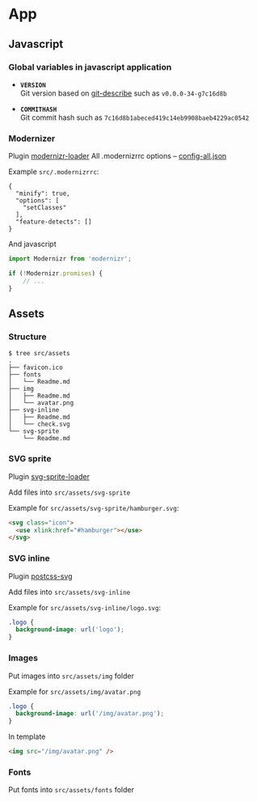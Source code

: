 # App

## Javascript

### Global variables in javascript application

* **`VERSION`**<br>
  Git version based on [git-describe](http://www.git-scm.com/docs/git-describe) such as `v0.0.0-34-g7c16d8b`

* **`COMMITHASH`**<br>
  Git commit hash such as `7c16d8b1abeced419c14eb9908baeb4229ac0542`

### Modernizer

Plugin [modernizr-loader](https://github.com/peerigon/modernizr-loader)
All .modernizrrc options – [config-all.json](https://github.com/Modernizr/Modernizr/blob/master/lib/config-all.json)

Example `src/.modernizrrc`:

```
{
  "minify": true,
  "options": [
    "setClasses"
  ],
  "feature-detects": []
}

```

And javascript

```js
import Modernizr from 'modernizr';

if (!Modernizr.promises) {
    // ...
}
```

## Assets

### Structure

```
$ tree src/assets
.
├── favicon.ico
├── fonts
│   └── Readme.md
├── img
│   ├── Readme.md
│   └── avatar.png
├── svg-inline
│   ├── Readme.md
│   └── check.svg
└── svg-sprite
    └── Readme.md

```

### SVG sprite

Plugin [svg-sprite-loader](https://github.com/kisenka/svg-sprite-loader)

Add files into `src/assets/svg-sprite`

Example for `src/assets/svg-sprite/hamburger.svg`:

```html
<svg class="icon">
  <use xlink:href="#hamburger"></use>
</svg>
```

### SVG inline

Plugin [postcss-svg](http://pavliko.github.io/postcss-svg/#examples)

Add files into `src/assets/svg-inline`

Example for `src/assets/svg-inline/logo.svg`:

```css
.logo {
  background-image: url('logo');
}
```

### Images

Put images into `src/assets/img` folder

Example for `src/assets/img/avatar.png`

```css
.logo {
  background-image: url('/img/avatar.png');
}
```

In template

```html
<img src="/img/avatar.png" />
```

### Fonts

Put fonts into `src/assets/fonts` folder
